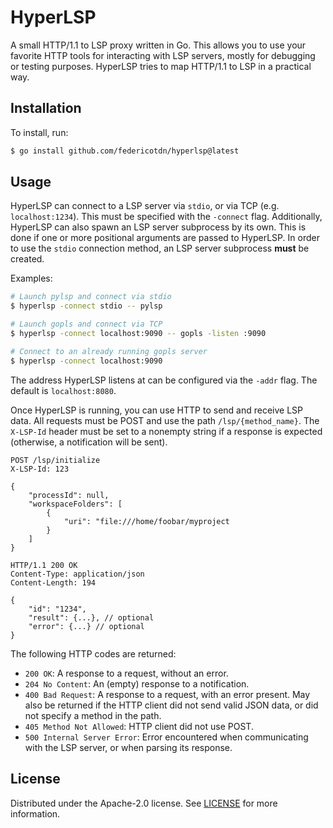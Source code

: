 # HyperLSP

A small HTTP/1.1 to LSP proxy written in Go. This allows you to use your favorite HTTP tools for interacting with LSP servers, mostly for debugging or testing purposes. HyperLSP tries to map HTTP/1.1 to LSP in a practical way.

## Installation

To install, run:

```bash
$ go install github.com/federicotdn/hyperlsp@latest
```

## Usage

HyperLSP can connect to a LSP server via `stdio`, or via TCP (e.g. `localhost:1234`). This must be specified with the `-connect` flag.
Additionally, HyperLSP can also spawn an LSP server subprocess by its own. This is done if one or more positional arguments are passed to HyperLSP. In order to use the `stdio` connection method, an LSP server subprocess **must** be created.

Examples:

```bash
# Launch pylsp and connect via stdio
$ hyperlsp -connect stdio -- pylsp
```

```bash
# Launch gopls and connect via TCP
$ hyperlsp -connect localhost:9090 -- gopls -listen :9090
```

```bash
# Connect to an already running gopls server
$ hyperlsp -connect localhost:9090
```

The address HyperLSP listens at can be configured via the `-addr` flag. The default is `localhost:8080`.

Once HyperLSP is running, you can use HTTP to send and receive LSP data. All requests must be POST and use the path `/lsp/{method_name}`. The `X-LSP-Id` header must be set to a nonempty string if a response is expected (otherwise, a notification will be sent).

```http
POST /lsp/initialize
X-LSP-Id: 123

{
    "processId": null,
    "workspaceFolders": [
        {
            "uri": "file:///home/foobar/myproject
        }
    ]
}
```

```http
HTTP/1.1 200 OK
Content-Type: application/json
Content-Length: 194

{
    "id": "1234",
    "result": {...}, // optional
    "error": {...} // optional
}
```

The following HTTP codes are returned:
- `200 OK`: A response to a request, without an error.
- `204 No Content`: An (empty) response to a notification.
- `400 Bad Request`: A response to a request, with an error present. May also be returned if the HTTP client did not send valid JSON data, or did not specify a method in the path.
- `405 Method Not Allowed`: HTTP client did not use POST.
- `500 Internal Server Error`: Error encountered when communicating with the LSP server, or when parsing its response.

## License

Distributed under the Apache-2.0 license. See [LICENSE](LICENSE) for more information.
